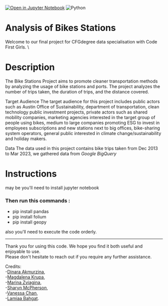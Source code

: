 [![Open in Jupyter Notebook](https://img.shields.io/badge/Open%20in-Jupyter%20Notebook-orange?logo=jupyter)](https://mybinder.org/v2/gh/jupyterlab/jupyterlab-demo/HEAD?urlpath=lab)
![Python](https://img.shields.io/badge/Python-3.8-blue)


# Analysis of  Bikes Stations


Welcome to our final project for CFGdegree data specialisation with Code First Girls. \



# Description

The Bike Stations Project aims to promote cleaner transportation methods by analyzing the usage of bike stations and ports. The project analyzes the number of trips taken, the duration of trips, and the distance covered.

Target Audience The target audience for this project includes public actors such as Austin Office of Sustainability, department of transportation, clean technology public investment projects, private actors such as shared mobility companies, marketing agencies interested in the target group of people using bikes, medium to large companies promoting ESG to invest in employees subscriptions and new stations next to big offices, bike-sharing system operators, general public interested in climate change/sustainability and holiday makers.

Data The data used in this project contains bike trips taken from Dec 2013 to Mar 2023, we gathered data from *Google BigQuery*



# Instructions

may be you'll need to install jupyter notebook

### Then run this commands :

- pip install pandas
- pip install folium
- pip install geopy

also you'll need to execute the code orderly.

-------------------------------------------------------------------------------
Thank you for using this code. We hope you find it both useful and enjoyable to use. \
Please don't hesitate to reach out if you require any further assistance.

Credits: \
-[Dinara Akmurzina](https://github.com/dakmurzina), \
-[Magdalena Krupa](https://github.com/magkrupa), \
-[Marina Zviagina](https://github.com/marina-zviagina), \
-[Sharyn McPherson](https://github.com/ShaMcP), \
-[Vanessa Chan](https://github.com/vjfychan), \
-[Lamiaa Bahgat](https://github.com/LamiaaBahgat).
